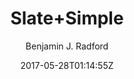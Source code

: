 ---
title: "Slate+Simple"
github: https://github.com/benradford/Slate-and-Simple-Jekyll-Theme
demo: https://benradford.github.io
author: Benjamin J. Radford
draft: true
ssg:
  - Jekyll
cms:
  - No Cms
date: 2017-05-28T01:14:55Z
github_branch: master
---